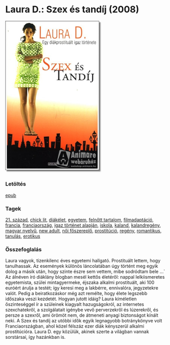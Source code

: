 # <a name="id_904">Laura D.: Szex és tandíj (2008)</a>
<img src="https://github.com/BercziSandor/calibre_lib/raw/main/libs/main/Laura%20D_/Szex%20es%20tandij%20%28904%29/cover.jpg" alt="cover" width="300"/>

### Letöltés
[epub](https://github.com/BercziSandor/calibre_lib/raw/main/libs/main/Laura%20D_/Szex%20es%20tandij%20%28904%29/Szex%20es%20tandij%20-%20Laura%20D_.epub)

### Tagek
[21. század](https://github.com/berczisandor/calibre_lib/blob/main/main/_tags/21.%20sz%c3%a1zad.md), [chick lit](https://github.com/berczisandor/calibre_lib/blob/main/main/_tags/chick%20lit.md), [diákélet](https://github.com/berczisandor/calibre_lib/blob/main/main/_tags/di%c3%a1k%c3%a9let.md), [egyetem](https://github.com/berczisandor/calibre_lib/blob/main/main/_tags/egyetem.md), [felnőtt tartalom](https://github.com/berczisandor/calibre_lib/blob/main/main/_tags/feln%c5%91tt%20tartalom.md), [filmadaptáció](https://github.com/berczisandor/calibre_lib/blob/main/main/_tags/filmadapt%c3%a1ci%c3%b3.md), [francia](https://github.com/berczisandor/calibre_lib/blob/main/main/_tags/francia.md), [franciaország](https://github.com/berczisandor/calibre_lib/blob/main/main/_tags/franciaorsz%c3%a1g.md), [igaz történet alapján](https://github.com/berczisandor/calibre_lib/blob/main/main/_tags/igaz%20t%c3%b6rt%c3%a9net%20alapj%c3%a1n.md), [iskola](https://github.com/berczisandor/calibre_lib/blob/main/main/_tags/iskola.md), [kaland](https://github.com/berczisandor/calibre_lib/blob/main/main/_tags/kaland.md), [kalandregény](https://github.com/berczisandor/calibre_lib/blob/main/main/_tags/kalandreg%c3%a9ny.md), [magyar nyelvű](https://github.com/berczisandor/calibre_lib/blob/main/main/_tags/magyar%20nyelv%c5%b1.md), [new adult](https://github.com/berczisandor/calibre_lib/blob/main/main/_tags/new%20adult.md), [női főszereplő](https://github.com/berczisandor/calibre_lib/blob/main/main/_tags/n%c5%91i%20f%c5%91szerepl%c5%91.md), [prostitúció](https://github.com/berczisandor/calibre_lib/blob/main/main/_tags/prostit%c3%baci%c3%b3.md), [regény](https://github.com/berczisandor/calibre_lib/blob/main/main/_tags/reg%c3%a9ny.md), [romantikus](https://github.com/berczisandor/calibre_lib/blob/main/main/_tags/romantikus.md), [tanulás](https://github.com/berczisandor/calibre_lib/blob/main/main/_tags/tanul%c3%a1s.md), [erotikus](https://github.com/berczisandor/calibre_lib/blob/main/main/_tags/erotikus.md)

### Összefoglalás
<div>
<p>Laura ​vagyok, tizenkilenc éves egyetemi hallgató. Prostituált lettem, hogy tanulhassak. Az események különös láncolatában úgy történt meg egyik dolog a másik után, hogy szinte észre sem vettem, mibe sodródtam bele …` Az álnéven író diáklány blogban mesél kettős életéről: nappal lelkiismeretes egyetemista, szülei mintagyermeke, éjszaka alkalmi prostituált, aki 100 euróért árulja a testét; így keresi meg a lakbérre, ennivalóra, jegyzetekre valót. Pedig a beiratkozáskor még azt remélte, hogy élete legszebb időszaka veszi kezdetét. Hogyan jutott idáig? Laura kíméletlen őszinteséggel ír a szüleinek kiagyalt hazugságokról, az internetes szexchatekről, a szolgálatait igénybe vevő perverzekről és lúzerekről, és persze a szexről, ami örömöt nem, de átmeneti anyagi biztonságot kínált neki. A Szex és tandíj az utóbbi idők egyik legnagyobb botránykönyve volt Franciaországban, ahol közel félszáz ezer diák kényszerül alkalmi prostitúcióra. Laura D. egy közülük, akinek szerte a világban vannak sorstársai, így hazánkban is.</p></div>


